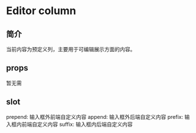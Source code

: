 # Editor column

## 简介
  当前内容为预定义列，主要用于可编辑展示方面的内容。

## props
  暂无需

## slot
  prepend: 输入框外前端自定义内容
  append: 输入框外后端自定义内容
  prefix: 输入框内前端自定义内容
  suffix: 输入框内后端自定义内容